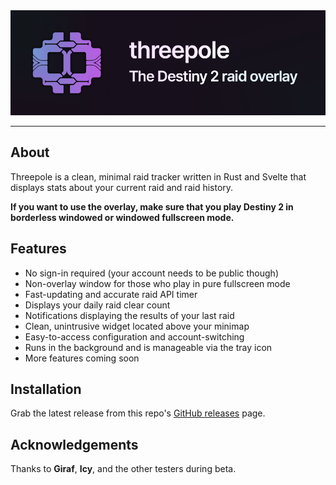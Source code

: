<div align="center">
    <img src="./assets/banner.png" alt="threepole banner"/>
</div>

---

## About

Threepole is a clean, minimal raid tracker written in Rust and Svelte that displays stats about your current raid and raid history.

**If you want to use the overlay, make sure that you play Destiny 2 in borderless windowed or windowed fullscreen mode.**

## Features
- No sign-in required (your account needs to be public though)
- Non-overlay window for those who play in pure fullscreen mode
- Fast-updating and accurate raid API timer
- Displays your daily raid clear count
- Notifications displaying the results of your last raid
- Clean, unintrusive widget located above your minimap
- Easy-to-access configuration and account-switching
- Runs in the background and is manageable via the tray icon
- More features coming soon

## Installation

Grab the latest release from this repo's [GitHub releases](https://github.com/dessh/threepole/releases) page.

## Acknowledgements
Thanks to **Giraf**, **Icy**, and the other testers during beta.
